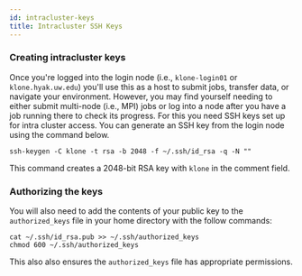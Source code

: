 ```yaml
---
id: intracluster-keys
title: Intracluster SSH Keys
---
```


### Creating intracluster keys

Once you're logged into the login node (i.e., `klone-login01` or `klone.hyak.uw.edu`) you'll use this as a host to submit jobs, transfer data, or navigate your environment. However, you may find yourself needing to either submit multi-node (i.e., MPI) jobs or log into a node after you have a job running there to check its progress. For this you need SSH keys set up for intra cluster access. You can generate an SSH key from the login node using the command below.

```
ssh-keygen -C klone -t rsa -b 2048 -f ~/.ssh/id_rsa -q -N ""
```

This command creates a 2048-bit RSA key with `klone` in the comment field.

### Authorizing the keys

You will also need to add the contents of your public key to the `authorized_keys` file in your home directory with the follow commands:

```
cat ~/.ssh/id_rsa.pub >> ~/.ssh/authorized_keys
chmod 600 ~/.ssh/authorized_keys
```

This also also ensures the `authorized_keys` file has appropriate permissions.
